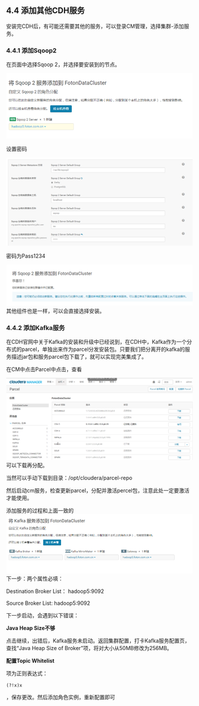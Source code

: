 ## 4.4 添加其他CDH服务

安装完CDH后，有可能还需要其他的服务，可以登录CM管理，选择集群-添加服务。

### 4.4.1 **添加Sqoop2**

在页面中选择Sqoop 2，并选择要安装到的节点。

![](/assets/4.4_1.png)

设置密码

![](/assets/4.4_2_1.png)

密码为Pass1234

![](/assets/4.4_4.png)其他组件也是一样，可以会直接选择安装。

### 4.4.2 添加Kafka服务

在CDH官网中关于Kafka的安装和升级中已经说到，在CDH中，Kafka作为一个分布式的parcel，单独出来作为parcel分发安装包。只要我们把分离开的kafka的服务描述jar包和服务parcel包下载了，就可以实现完美集成了。

在CM中点击Parcel中点击，查看

![](/assets/4.4_5.png)可以下载再分配。

当然可以手动下载到目录：/opt/cloudera/parcel-repo

然后启动cm服务，检查更新parcel，分配并激活percel包，注意此处一定要激活才能使用。

添加服务的过程和上面一致的![](/assets/4.4_6.png)下一步：两个属性必填：

Destination Broker List： hadoop5:9092

Source Broker List: hadoop5:9092

下一步启动，会遇到以下错误：

**Java Heap Size不够**

点击继续，出错后，Kafka服务未启动。返回集群配置，打卡Kafka服务配置页，查找“Java Heap Size of Broker”项，将对大小从50MB修改为256MB。

**配置Topic Whitelist**

项为正则表达式：

```
(?!x)x
```

，保存更改。然后添加角色实例，重新配置即可

